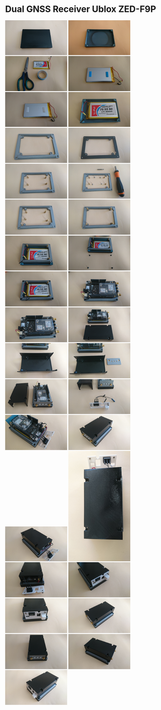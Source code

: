 # Dual GNSS Receiver Ublox ZED-F9P

<img src="./Build/DSC_0013.JPG" width="200"> <img src="./Build/DSC_0014.JPG" width="200"> <img src="./Build/DSC_0015.JPG" width="200">
<img src="./Build/DSC_0016.JPG" width="200"> <img src="./Build/DSC_0017.JPG" width="200"> <img src="./Build/DSC_0018.JPG" width="200">
<img src="./Build/DSC_0019.JPG" width="200"> <img src="./Build/DSC_0020.JPG" width="200"> <img src="./Build/DSC_0021.JPG" width="200">
<img src="./Build/DSC_0022.JPG" width="200"> <img src="./Build/DSC_0023.JPG" width="200"> <img src="./Build/DSC_0024.JPG" width="200">
<img src="./Build/DSC_0025.JPG" width="200"> <img src="./Build/DSC_0026.JPG" width="200"> <img src="./Build/DSC_0027.JPG" width="200">
<img src="./Build/DSC_0028.JPG" width="200"> <img src="./Build/DSC_0029.JPG" width="200"> <img src="./Build/DSC_0030.JPG" width="200">
<img src="./Build/DSC_0031.JPG" width="200"> <img src="./Build/DSC_0032.JPG" width="200"> <img src="./Build/DSC_0034.JPG" width="200">
<img src="./Build/DSC_0035.JPG" width="200"> <img src="./Build/DSC_0036.JPG" width="200"> <img src="./Build/DSC_0037.JPG" width="200">
<img src="./Build/DSC_0038.JPG" width="200"> <img src="./Build/DSC_0039.JPG" width="200"> <img src="./Build/DSC_0040.JPG" width="200">
<img src="./Build/DSC_0041.JPG" width="200"> <img src="./Build/DSC_0042.JPG" width="200"> <img src="./Build/DSC_0043.JPG" width="200">
<img src="./Build/DSC_0044.JPG" width="200"> <img src="./Build/DSC_0045.JPG" width="200"> <img src="./Build/DSC_0046.JPG" width="200">

